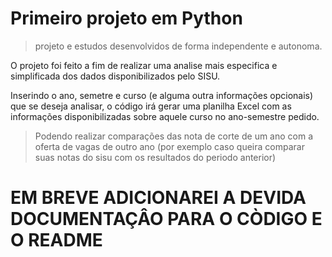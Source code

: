 # Primeiro projeto em Python
> projeto e estudos desenvolvidos de forma independente e autonoma.

O projeto foi feito a fim de realizar uma analise mais especifica e simplificada dos dados disponibilizados pelo SISU.

Inserindo o ano, semetre e curso (e alguma outra informações opcionais) que se deseja analisar, o código irá gerar uma planilha Excel com as informações disponibilizadas sobre aquele curso no ano-semestre pedido.
> Podendo realizar comparações das nota de corte de um ano com a oferta de vagas de outro ano (por exemplo caso queira comparar suas notas do sisu com os resultados do periodo anterior)

# EM BREVE ADICIONAREI A DEVIDA DOCUMENTAÇÂO PARA O CÒDIGO E O README
